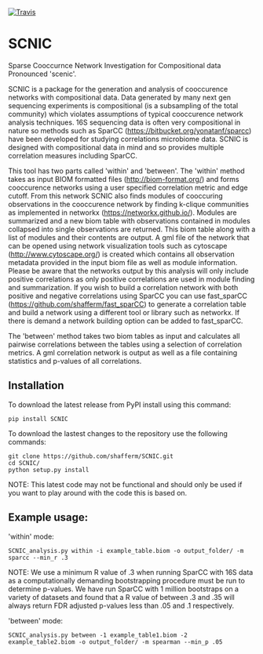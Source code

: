 [![Travis](https://img.shields.io/travis/shafferm/SCNIC.svg)](https://travis-ci.org/shafferm/SCNIC)

# SCNIC
Sparse Cooccurnce Network Investigation for Compositional data
Pronounced 'scenic'.

SCNIC is a package for the generation and analysis of cooccurence networks with compositional data. Data generated by
many next gen sequencing experiments is compositional (is a subsampling of the total community) which violates
assumptions of typical cooccurence network analysis techniques. 16S sequencing data is often very compositional in
nature so methods such as SparCC (https://bitbucket.org/yonatanf/sparcc) have been developed for studying correlations
microbiome data. SCNIC is designed with compositional data in mind and so provides multiple correlation measures
including SparCC.

This tool has two parts called 'within' and 'between'. The 'within' method takes as input BIOM formatted files
(http://biom-format.org/) and forms cooccurence networks using a user specified correlation metric and edge cutoff. From
this network SCNIC also finds modules of cooccuring observations in the cooccurence network by finding k-clique
communities as implemented in networkx (https://networkx.github.io/). Modules are summarized and a new biom table with
observations contained in modules collapsed into single observations are returned. This biom table along with a list of
modules and their contents are output.  A gml file of the network that can be opened using network visualization tools
such as cytoscape (http://www.cytoscape.org/) is created which contains all observation metadata provided in the input
biom file as well as module information. Please be aware that the networks output by this analysis will only include
positive correlations as only positive correlations are used in module finding and summarization. If you wish to build a
correlation network with both positive and negative correlations using SparCC you can use fast_sparCC 
(https://github.com/shafferm/fast_sparCC) to generate a correlation table and build a network using a different tool or
library such as networkx. If there is demand a network building option can be added to fast_sparCC.

The 'between' method takes two biom tables as input and calculates all pairwise correlations between the tables using a
selection of correlation metrics. A gml correlation network is output as well as a file containing statistics and
p-values of all correlations.

## Installation
To download the latest release from PyPI install using this command:
```
pip install SCNIC
```

To download the lastest changes to the repository use the following commands:
```
git clone https://github.com/shafferm/SCNIC.git
cd SCNIC/
python setup.py install
```
NOTE: This latest code may not be functional and should only be used if you want to play around with the code this is
based on.

## Example usage:

'within' mode:
```
SCNIC_analysis.py within -i example_table.biom -o output_folder/ -m sparcc --min_r .3
```
NOTE: We use a minimum R value of .3 when running SparCC with 16S data as a computationally demanding bootstrapping
procedure must be run to determine p-values. We have run SparCC with 1 million bootstraps on a variety of datasets and
found that a R value of between .3 and .35 will always return FDR adjusted p-values less than .05 and .1 respectively.

'between' mode:
```
SCNIC_analysis.py between -1 example_table1.biom -2 example_table2.biom -o output_folder/ -m spearman --min_p .05
```

